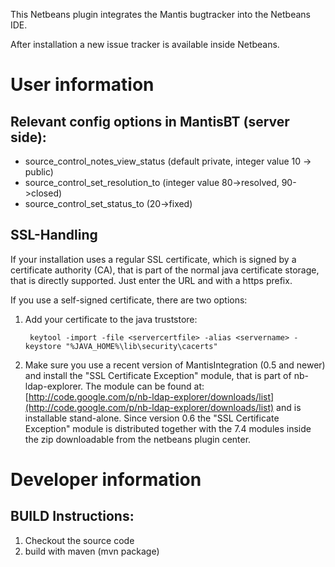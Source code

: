 This Netbeans plugin integrates the Mantis bugtracker into the Netbeans IDE.

After installation a new issue tracker is available inside Netbeans.

# User information
## Relevant config options in MantisBT (server side):

- source_control_notes_view_status (default private, integer value 10 -> public)
- source_control_set_resolution_to (integer value 80->resolved, 90->closed)
- source_control_set_status_to (20->fixed)

## SSL-Handling

If your installation uses a regular SSL certificate, which is signed by a 
certificate authority (CA), that is part of the normal java certificate storage,
that is directly supported. Just enter the URL and with a https prefix.

If you use a self-signed certificate, there are two options:

1. Add your certificate to the java truststore:

        keytool -import -file <servercertfile> -alias <servername> -keystore "%JAVA_HOME%\lib\security\cacerts"

2. Make sure you use a recent version of MantisIntegration (0.5 and newer) and
install the "SSL Certificate Exception" module, that is part of nb-ldap-explorer.
The module can be found at: [http://code.google.com/p/nb-ldap-explorer/downloads/list](http://code.google.com/p/nb-ldap-explorer/downloads/list)
and is installable stand-alone. Since version 0.6 the "SSL Certificate Exception"
module is distributed together with the 7.4 modules inside the zip downloadable
from the netbeans plugin center.

# Developer information
## BUILD Instructions:

1. Checkout the source code
2. build with maven (mvn package)